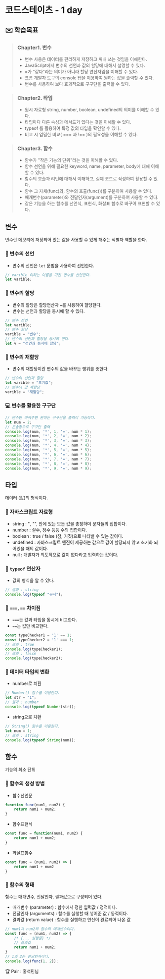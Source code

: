 # 코드스테이츠 - 1 day

## ✉️ 학습목표

> ### Chapter1. 변수
> - 변수 사용은 데이터를 편리하게 저장하고 꺼내 쓰는 것임을 이해한다.
> - JavaScript에서 변수의 선언과 값의 할당에 대해서 설명할 수 있다.
> - =가 "같다"라는 의미가 아니라 할당 연산자임을 이해할 수 있다.
> - 크롬 개발자 도구의 console 탭을 이용하여 원하는 값을 출력할 수 있다.
> - 변수를 사용하여 보다 효과적으로 구구단을 출력할 수 있다.

> ### Chapter2. 타입
> - 원시 자료형 string, number, boolean, undefined의 의미를 이해할 수 있다.
> - 타입마다 다른 속성과 메서드가 있다는 것을 이해할 수 있다.
> - typeof 를 활용하여 특정 값의 타입을 확인할 수 있다.
> - 비교 시 엄밀한 비교( === 과 !== )의 필요성을 이해할 수 있다.

> ### Chapter3. 함수
> - 함수가 "작은 기능의 단위"라는 것을 이해할 수 있다.
> - 함수 선언을 위해 필요한 keyword, name, parameter, body에 대해 이해할 수 있다.
> - 함수의 호출과 리턴에 대해서 이해하고, 실제 코드로 작성하여 활용할 수 있다.
> - 함수 그 자체(func)와, 함수의 호출(func())를 구분하여 사용할 수 있다.
> - 매개변수(parameter)와 전달인자(argument)를 구분하여 사용할 수 있다.
> - 같은 기능을 하는 함수를 선언식, 표현식, 화살표 함수로 바꾸어 표현할 수 있다.

## 변수
변수란 메모리에 저장되어 있는 값을 사용할 수 있게 해주는 식별자 역할을 한다.

### 🧩 변수의 선언
- 변수의 선언은 `let` 문법을 사용하여 선언한다.

```javascript
// varible 이라는 이름을 가진 변수를 선언한다.
let varible;
```

### 🧩 변수의 할당
- 변수의 할당은 할당연산자 `=`를 사용하여 할당한다.
- 변수는 선언과 할당을 동시에 할 수 있다.

```javascript
// 변수 선언
let varible;
// 변수 할당
varible = "변수";
// 변수의 선언과 할당을 동시에 한다.
let v = "선언과 동시에 할당";
```

### 🧩 변수의 재할당
- 변수의 재할당이란 변수의 값을 바꾸는 행위를 뜻한다.

```javascript
// 변수의 선언과 할당
let varible = "초기값";
// 변수의 값 재할당
varible = "재할당";
```

### 💻 변수를 활용한 구구단

```javascript
// 변수만 바꿔주면 원하는 구구단을 출력이 가능하다.
let num = 2;
// 콘솔창으로 구구단 출력
console.log(num, '*', 1, '=', num * 1);
console.log(num, '*', 2, '=', num * 2);
console.log(num, '*', 3, '=', num * 3);
console.log(num, '*', 4, '=', num * 4);
console.log(num, '*', 5, '=', num * 5);
console.log(num, '*', 6, '=', num * 6);
console.log(num, '*', 7, '=', num * 7);
console.log(num, '*', 8, '=', num * 8);
console.log(num, '*', 9, '=', num * 9);
```

## 타입
데이터 (값)의 형식이다.

### 🧩 자바스크립트 자료형

- string : '', "", 안에 있는 모든 값을 총칭하며 문자들의 집합이다. 
- number : 실수, 정수 등등 수의 집합이다.
- boolean : true / false (참, 거짓)으로 나타낼 수 있는 값이다.
- undefined : 자바스크립트 엔진이 제공하는 값으로 값이 할당되지 않고 초기화 되어있을 때의 값이다.
- null : 개발자가 의도적으로 값이 없다라고 입력하는 값이다.

### 🧩 `typeof` 연산자
- 값의 형식을 알 수 있다.
```javascript
// 결과 : string
console.log(typeof "문자");
```

### 🧩  `===`, `==` 차이점

- `===`는 값과 타입을 동시에 비교한다.
- `==`는 값만 비교한다.

```javascript
const typeChecker1 = '1' == 1;
const typeChecker2 = '1' === 1;
// 결과 : true
console.log(typeChecker1);
// 결과 : false
console.log(typeChecker2);
```

### 🧩 데이터 타입의 변환

- number로 치환

```javascript
// Number() 함수를 이용한다.
let str = "1";
// 결과 : number
console.log(typeof Number(str));
```

- string으로 치환

```javascript
// String() 함수를 이용한다.
let num = 1;
// 결과 : string
console.log(typeof String(num));
```

## 함수
기능의 최소 단위

### 🧩 함수의 생성 방법
- 함수선언문
```javascript
function func(num1, num2) {
    return num1 + num2;
}
```
- 함수표현식
```javascript
const func = function(num1, num2) {
    return num1 + num2;
}
```
- 화살표함수
```javascript
const func = (num1, num2) => {
    return num1 + num2
}
```

### 🧩 함수의 형태

함수는 매개변수, 전달인자, 결과값으로 구성되어 있다.

- 매개변수 (parameter) : 함수에서 정한 입력값 / 정적이다.
- 전달인자 (arguments) : 함수를 실행할 때 넣어준 값 / 동적이다.
- 결과값 (return value) : 함수를 실행하고 연산이 완료되어 나온 값

```javascript
// num1과 num2의 함수의 매개변수이다.
const func = (num1, num2) => {
    /* {... 실행문} */
    // 결과값
    return num1 + num2;
}
// 1과 2는 전달인자이다.
console.log(func(1, 2));
```

🏆  Pair : 홍석민님